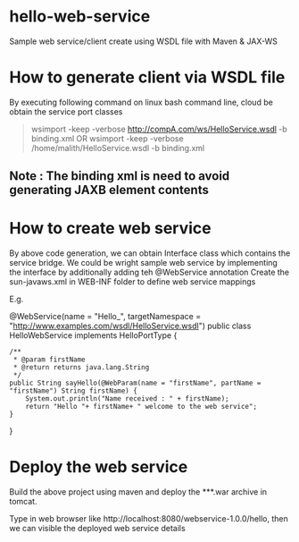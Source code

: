 hello-web-service
=================

Sample web service/client create using WSDL file with Maven & JAX-WS

How to generate client via WSDL file
====================================

By executing following command on linux bash command line, cloud be obtain the service port classes

> wsimport -keep -verbose http://compA.com/ws/HelloService.wsdl -b binding.xml
OR
> wsimport -keep -verbose /home/malith/HelloService.wsdl -b binding.xml

Note : The binding xml is need to avoid generating JAXB element contents
------

How to create web service
=========================

By above code generation, we can obtain Interface class which contains the service bridge.
We could be wright sample web service by implementing the interface by additionally adding teh @WebService annotation
Create the sun-javaws.xml in WEB-INF folder to define web service mappings

E.g.

@WebService(name = "Hello_", targetNamespace = "http://www.examples.com/wsdl/HelloService.wsdl")
public class HelloWebService implements HelloPortType {

    /**
     * @param firstName
     * @return returns java.lang.String
     */
    public String sayHello(@WebParam(name = "firstName", partName = "firstName") String firstName) {
        System.out.println("Name received : " + firstName);
        return "Hello "+ firstName+ " welcome to the web service";
    }
}

Deploy the web service
======================
Build the above project using maven and deploy the ***.war archive in tomcat.

Type in web browser like http://localhost:8080/webservice-1.0.0/hello, then we can visible the deployed web service details